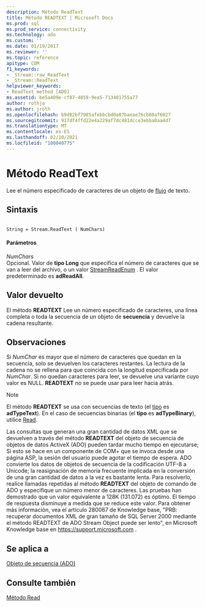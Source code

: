 ```yaml
---
description: Método ReadText
title: Método READTEXT | Microsoft Docs
ms.prod: sql
ms.prod_service: connectivity
ms.technology: ado
ms.custom: ''
ms.date: 01/19/2017
ms.reviewer: ''
ms.topic: reference
apitype: COM
f1_keywords:
- _Stream::raw_ReadText
- _Stream::ReadText
helpviewer_keywords:
- ReadText method [ADO]
ms.assetid: be5a409e-cf87-4859-9ea5-713401755a77
author: rothja
ms.author: jroth
ms.openlocfilehash: b9d82bf7985afebbcbd0a07baeae76cb80af6027
ms.sourcegitcommit: 917df4ffd22e4a229af7dc481dcce3ebba0aa4d7
ms.translationtype: MT
ms.contentlocale: es-ES
ms.lasthandoff: 02/10/2021
ms.locfileid: "100040775"
---
```

# <a name="readtext-method"></a>Método ReadText
Lee el número especificado de caracteres de un objeto de [flujo](./stream-object-ado.md) de texto.  
  
## <a name="syntax"></a>Sintaxis  
  
```  
  
String = Stream.ReadText ( NumChars)  
```  
  
#### <a name="parameters"></a>Parámetros  
 *NumChars*  
 Opcional. Valor de **tipo Long** que especifica el número de caracteres que se van a leer del archivo, o un valor [StreamReadEnum](./streamreadenum.md) . El valor predeterminado es **adReadAll**.  
  
## <a name="return-value"></a>Valor devuelto  
 El método **READTEXT** Lee un número especificado de caracteres, una línea completa o toda la secuencia de un objeto de **secuencia** y devuelve la cadena resultante.  
  
## <a name="remarks"></a>Observaciones  
 Si *NumChar* es mayor que el número de caracteres que quedan en la secuencia, solo se devuelven los caracteres restantes. La lectura de la cadena no se rellena para que coincida con la longitud especificada por *NumChar*. Si no quedan caracteres para leer, se devuelve una variante cuyo valor es NULL. **READTEXT** no se puede usar para leer hacia atrás.  
  
> [!NOTE]
>  El método **READTEXT** se usa con secuencias de texto (el [tipo](./type-property-ado-stream.md) es **adTypeText**). En el caso de secuencias binarias (el **tipo** es **adTypeBinary**), utilice [Read](./read-method.md).  
  
 Las consultas que generan una gran cantidad de datos XML que se devuelven a través del método **READTEXT** del objeto de secuencia de objetos de datos ActiveX (ADO) pueden tardar mucho tiempo en ejecutarse; Si esto se hace en un componente de COM+ que se invoca desde una página ASP, la sesión del usuario puede agotar el tiempo de espera. ADO convierte los datos de objetos de secuencia de la codificación UTF-8 a Unicode; la reasignación de memoria frecuente implicada en la conversión de una gran cantidad de datos a la vez es bastante lenta. Para resolverlo, realice llamadas repetidas al método **READTEXT** del objeto de comando de ADO y especifique un número menor de caracteres. Las pruebas han demostrado que un valor equivalente a 128K (131.072) es óptimo. El tiempo de respuesta disminuye a medida que se reduce este valor. Para obtener más información, vea el artículo 280067 de Knowledge base, "PRB: recuperar documentos XML de gran tamaño de SQL Server 2000 mediante el método READTEXT de ADO Stream Object puede ser lento", en Microsoft Knowledge base en https://support.microsoft.com .  
  
## <a name="applies-to"></a>Se aplica a  
 [Objeto de secuencia (ADO)](./stream-object-ado.md)  
  
## <a name="see-also"></a>Consulte también  
 [Método Read](./read-method.md)